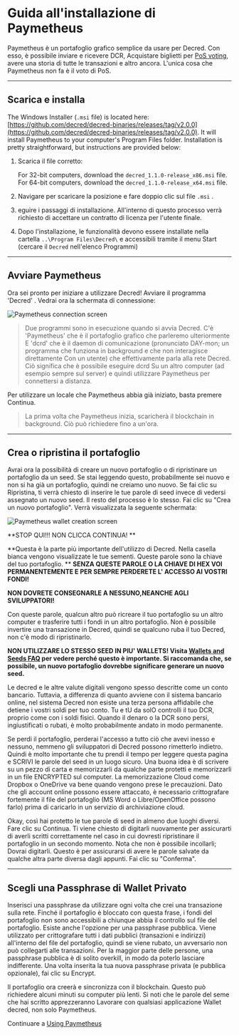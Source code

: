 # Guida all'installazione di Paymetheus 

Paymetheus è un portafoglio grafico semplice da usare per Decred. Con esso, è possibile inviare e ricevere DCR,
Acquistare biglietti per [PoS voting](/mining/proof-of-stake.md), avere una storia di tutte le transazioni e altro ancora.
L'unica cosa che Paymetheus non fa è il voto di PoS.

---

## Scarica e installa 

The Windows Installer (`.msi` file) is located here: [https://github.com/decred/decred-binaries/releases/tag/v2.0.0](https://github.com/decred/decred-binaries/releases/tag/v2.0.0). It will install Paymetheus to your computer's Program Files folder. Installation is pretty straightforward, but instructions are provided below:

1. Scarica il file corretto:

    For 32-bit computers, download the `decred_1.1.0-release_x86.msi` file. <br />
    For 64-bit computers, download the `decred_1.1.0-release_x64.msi` file.

2. Navigare per scaricare la posizione e fare doppio clic sul file `.msi` .

3. eguire i passaggi di installazione. All'interno di questo processo verrà richiesto di accettare un contratto di licenza per l'utente finale.

4. Dopo l'installazione, le funzionalità devono essere installate nella cartella `..\Program Files\Decred\` e accessibili tramite il menu Start (cercare il `Decred` nell'elenco Programmi)

---

## Avviare Paymetheus 
Ora sei pronto per iniziare a utilizzare Decred! Avviare il programma 'Decred' . Vedrai ora la schermata di connessione:  

![Paymetheus connection screen](../../img/Paymetheus-dcrd-login.png)  

>Due programmi sono in esecuzione quando si avvia Decred. C'è 'Paymetheus' che è il portafoglio grafico che parleremo ulteriormente
>E 'dcrd' che è il daemon di comunicazione (pronunciato DAY-mon; un programma che funziona in background e che non interagisce direttamente
> Con un utente) che effettivamente parla alla rete Decred. Ciò significa che è possibile eseguire dcrd
>Su un altro computer (ad esempio sempre sul server) e quindi utilizzare Paymetheus per connettersi a distanza.

Per utilizzare un locale che Paymetheus abbia già iniziato, basta premere Continua.

> La prima volta che Paymetheus inizia, scaricherà il blockchain in background. Ciò può richiedere fino a un'ora.

---

## Crea o ripristina il portafoglio 
Avrai ora la possibilità di creare un nuovo portafoglio o di ripristinare un portafoglio da un seed. Se stai leggendo questo, probabilmente sei nuovo e non si ha  già un portafoglio, quindi ne creiamo   uno nuovo. Se fai clic su Ripristina, ti verrà chiesto di inserire le tue parole di seed invece di vedersi assegnato un nuovo seed.
Il resto del processo è lo stesso. Fai clic su "Crea un nuovo portafoglio". Verrà visualizzata la seguente schermata:  

![Paymetheus wallet creation screen](/img/Paymetheus-seed-window.png)  

<i class="fa fa-exclamation-triangle"></i> **STOP QUI!!! NON CLICCA CONTINUA! **

**Questa è la parte più importante dell'utilizzo di Decred. Nella casella bianca vengono visualizzate le tue sementi. Queste parole sono la chiave del tuo portafoglio.  **
 **SENZA QUESTE PAROLE O LA CHIAVE  DI HEX VOI PERMANENTEMENTE E PER SEMPRE PERDERETE L' ACCESSO AI VOSTRI FONDI!**  

**NON DOVRETE CONSEGNARLE A NESSUNO,NEANCHE AGLI SVILUPPATORI!**

Con queste parole, qualcun altro può ricreare il tuo portafoglio su un altro computer e trasferire tutti i fondi in un altro portafoglio. Non è possibile invertire una transazione in Decred, quindi se qualcuno ruba il tuo Decred, non c'è modo di ripristinarlo.  

<i class="fa fa-exclamation-triangle"></i> **NON UTILIZZARE LO STESSO  SEED IN PIU' WALLETS! Visita [Wallets and Seeds FAQ](/faq/wallets-and-seeds.md#3-can-i-run-multiple-wallets) per vedere perché questo è importante. Si raccomanda che, se possibile, un nuovo portafoglio dovrebbe significare generare un nuovo seed.** 

Le decred e le altre valute digitali vengono spesso descritte come un conto bancario. Tuttavia, a differenza di quanto avviene con il sistema bancario online, nel sistema Decred non esiste una terza persona affidabile che detiene i vostri soldi per tuo conto. Tu e tU da solO controlli il tuo DCR, proprio come con i soldi fisici. Quando il denaro o la DCR sono persi, ingiustificati o rubati, è molto probabilmente andato in modo permanente.

Se perdi il portafoglio, perderai l'accesso a tutto ciò che avevi in ​​esso e nessuno, nemmeno gli sviluppatori di Decred possono rimetterlo indietro. Quindi è molto importante che tu prendi il tempo per leggere questa pagina e SCRIVI le parole del seed in un luogo sicuro. Una buona idea è di scrivere su un pezzo di carta e memorizzarli da qualche parte protetti e memorizzarli in un file ENCRYPTED sul computer. La memorizzazione Cloud come Dropbox o OneDrive va bene quando vengono prese le precauzioni. Dato che gli account online possono essere attaccato, è necessario crittografare fortemente il file del portafoglio (MS Word o Libre/OpenOffice possono farlo) prima di caricarlo in un servizio di archiviazione cloud.  

Okay, così hai protetto le tue parole di seed in almeno due luoghi diversi. Fare clic su Continua. Ti viene chiesto di digitarli nuovamente per assicurarti di averli scritti correttamente nel caso in cui dovresti ripristinare il portafoglio in un secondo momento. Nota che non è possibile incollarli; Dovrai digitarli. Questo è per assicurarsi di avere le parole salvate da qualche altra parte diversa dagli appunti. Fai clic su "Conferma".

---

## Scegli una Passphrase di Wallet Privato 
Inserisci una passphrase da utilizzare ogni volta che crei una transazione sulla rete. Finché il portafoglio è bloccato con questa frase, i fondi del portafoglio non sono accessibili a chiunque abbia il controllo sul file del portafoglio. Esiste anche l'opzione per una passphrase pubblica. Viene utilizzato per crittografare tutti i dati pubblici (transazioni e indirizzi) all'interno del file del portafoglio, quindi se viene rubato, un avversario non può collegarti alle transazioni. Per la maggior parte delle persone, una passphrase pubblica è di solito overkill, in modo da poterlo lasciare indifferente. Una volta inserita la tua nuova passphrase privata (e pubblica opzionale), fai clic su Encrypt.  

Il portafoglio ora creerà e sincronizza con il blockchain. Questo può richiedere alcuni minuti su computer più lenti. Si noti che le parole del seme che hai scritto apprezzeranno
Lavorare con qualsiasi applicazione Wallet decred, non solo Paymetheus.

Continuare a [Using Paymetheus](using-paymetheus.md)

